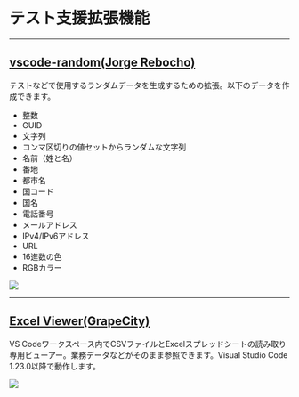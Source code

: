 # テスト支援拡張機能

---
## [vscode-random(Jorge Rebocho)](https://marketplace.visualstudio.com/items?itemName=jrebocho.vscode-random)

テストなどで使用するランダムデータを生成するための拡張。以下のデータを作成できます。
+ 整数
+ GUID
+ 文字列
+ コンマ区切りの値セットからランダムな文字列
+ 名前（姓と名）
+ 番地
+ 都市名
+ 国コード
+ 国名
+ 電話番号
+ メールアドレス
+ IPv4/IPv6アドレス
+ URL
+ 16進数の色
+ RGBカラー

![](https://raw.githubusercontent.com/jrebocho/vscode-random/master/images/vscode-random-screen.gif)


---
## [Excel Viewer(GrapeCity)](https://marketplace.visualstudio.com/items?itemName=GrapeCity.gc-excelviewer)

VS Codeワークスペース内でCSVファイルとExcelスプレッドシートの読み取り専用ビューアー。業務データなどがそのまま参照できます。Visual Studio Code 1.23.0以降で動作します。

![](https://github.com/jjuback/gc-excelviewer/raw/master/img/excel-preview-2.gif)

